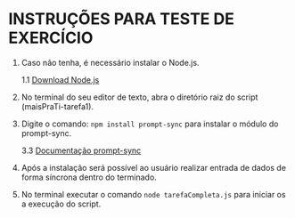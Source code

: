 # INSTRUÇÕES PARA TESTE DE EXERCÍCIO

1. Caso não tenha, é necessário instalar o Node.js.

   1.1 [Download Node.js](https://nodejs.org/en/download)

2. No terminal do seu editor de texto, abra o diretório raiz do script (maisPraTi-tarefa1).

3. Digite o comando: `npm install prompt-sync` para instalar o módulo do prompt-sync.

   3.3 [Documentação prompt-sync](https://www.npmjs.com/package/prompt-sync)

4. Após a instalação será possível ao usuário realizar entrada de dados de forma síncrona dentro do terminado.

5. No terminal executar o comando `node tarefaCompleta.js` para iniciar os a execução do script.
